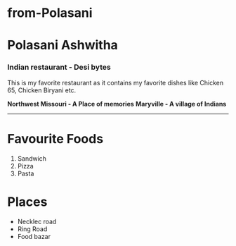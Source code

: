 # from-Polasani

# Polasani Ashwitha 

### Indian restaurant - Desi bytes

This is my favorite restaurant as it contains my favorite dishes like Chicken 65, Chicken Biryani etc.

**Northwest Missouri - A Place of memories**
**Maryville -  A village of Indians** 

---

# Favourite Foods

1. Sandwich
2. Pizza
3. Pasta

#  Places

* Necklec road
* Ring Road
* Food bazar

